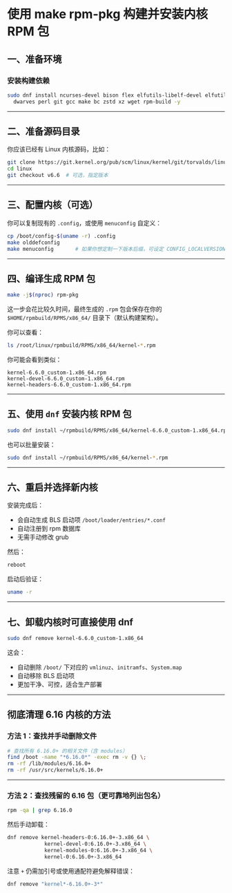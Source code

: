 # 使用 make rpm-pkg 构建并安装内核 RPM 包

## 一、准备环境

### 安装构建依赖

```bash
sudo dnf install ncurses-devel bison flex elfutils-libelf-devel elfutils-devel openssl-devel \
  dwarves perl git gcc make bc zstd xz wget rpm-build -y
```

---

## 二、准备源码目录

你应该已经有 Linux 内核源码，比如：

```bash
git clone https://git.kernel.org/pub/scm/linux/kernel/git/torvalds/linux.git
cd linux
git checkout v6.6  # 可选，指定版本
```  

---

## 三、配置内核（可选）

你可以复制现有的 `.config`，或使用 `menuconfig` 自定义：

```bash
cp /boot/config-$(uname -r) .config
make olddefconfig
make menuconfig       # 如果你想定制一下版本后缀，可设定 CONFIG_LOCALVERSION
```

---

## 四、编译生成 RPM 包

```bash
make -j$(nproc) rpm-pkg
```

这一步会花比较久时间，最终生成的 `.rpm` 包会保存在你的 `$HOME/rpmbuild/RPMS/x86_64/` 目录下（默认构建架构）。

你可以查看：

```bash
ls /root/linux/rpmbuild/RPMS/x86_64/kernel-*.rpm
```

你可能会看到类似：

```text
kernel-6.6.0_custom-1.x86_64.rpm
kernel-devel-6.6.0_custom-1.x86_64.rpm
kernel-headers-6.6.0_custom-1.x86_64.rpm
```

---

## 五、使用 `dnf` 安装内核 RPM 包

```bash
sudo dnf install ~/rpmbuild/RPMS/x86_64/kernel-6.6.0_custom-1.x86_64.rpm
```

也可以批量安装：

```bash
sudo dnf install ~/rpmbuild/RPMS/x86_64/kernel-*.rpm
```

---

## 六、重启并选择新内核

安装完成后：

* 会自动生成 BLS 启动项 `/boot/loader/entries/*.conf`
* 自动注册到 rpm 数据库
* 无需手动修改 grub

然后：

```bash
reboot
```

启动后验证：

```bash
uname -r
```

---

## 七、卸载内核时可直接使用 dnf

```bash
sudo dnf remove kernel-6.6.0_custom-1.x86_64
```

这会：

* 自动删除 `/boot/` 下对应的 `vmlinuz`、`initramfs`、`System.map`
* 自动移除 BLS 启动项
* 更加干净、可控，适合生产部署

---

## 彻底清理 6.16 内核的方法

### 方法 1：查找并手动删除文件

```bash
# 查找所有 6.16.0+ 的相关文件（含 modules）
find /boot -name "*6.16.0*" -exec rm -v {} \;
rm -rf /lib/modules/6.16.0+
rm -rf /usr/src/kernels/6.16.0+
```

---

### 方法 2：查找残留的 6.16 包（更可靠地列出包名）

```bash
rpm -qa | grep 6.16.0
```

然后手动卸载：

```bash
dnf remove kernel-headers-0:6.16.0+-3.x86_64 \
            kernel-devel-0:6.16.0+-3.x86_64 \
            kernel-modules-0:6.16.0+-3.x86_64 \
            kernel-0:6.16.0+-3.x86_64
```

注意 `+` 仍需加引号或使用通配符避免解释错误：

```bash
dnf remove "kernel*-6.16.0+-3*"
```
